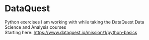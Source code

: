 # DataQuest
Python exercises I am working with while taking the DataQuest Data Science and Analysis courses  
Starting here: https://www.dataquest.io/mission/1/python-basics
